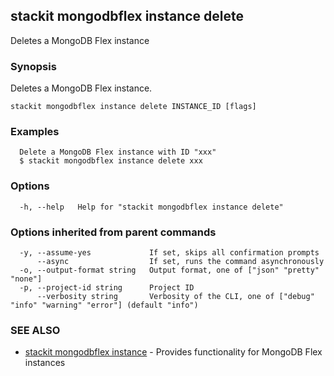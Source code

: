 ## stackit mongodbflex instance delete

Deletes a MongoDB Flex instance

### Synopsis

Deletes a MongoDB Flex instance.

```
stackit mongodbflex instance delete INSTANCE_ID [flags]
```

### Examples

```
  Delete a MongoDB Flex instance with ID "xxx"
  $ stackit mongodbflex instance delete xxx
```

### Options

```
  -h, --help   Help for "stackit mongodbflex instance delete"
```

### Options inherited from parent commands

```
  -y, --assume-yes             If set, skips all confirmation prompts
      --async                  If set, runs the command asynchronously
  -o, --output-format string   Output format, one of ["json" "pretty" "none"]
  -p, --project-id string      Project ID
      --verbosity string       Verbosity of the CLI, one of ["debug" "info" "warning" "error"] (default "info")
```

### SEE ALSO

* [stackit mongodbflex instance](./stackit_mongodbflex_instance.md)	 - Provides functionality for MongoDB Flex instances

